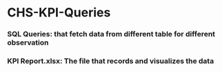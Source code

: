 # CHS-KPI-Queries
### SQL Queries: that fetch data from different table for different observation
### KPI Report.xlsx:  The file that records and visualizes the data
